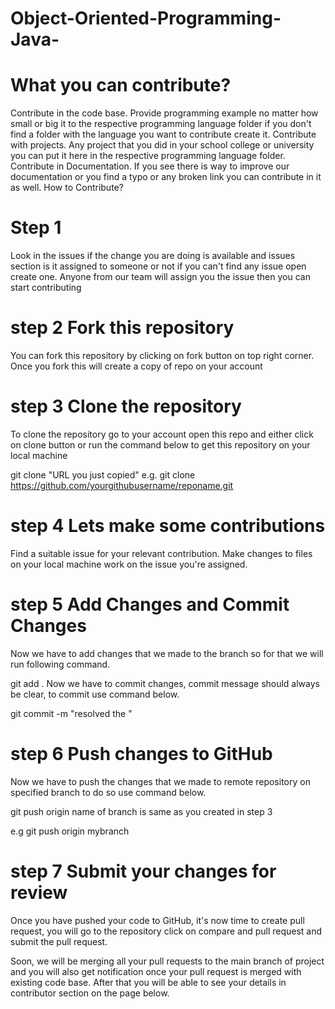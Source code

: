 # Object-Oriented-Programming-Java-

# What you can contribute?
Contribute in the code base. Provide programming example no matter how small or big it to the respective programming language folder if you don't find a folder with the language you want to contribute create it.
Contribute with projects. Any project that you did in your school college or university you can put it here in the respective programming language folder.
Contribute in Documentation. If you see there is way to improve our documentation or you find a typo or any broken link you can contribute in it as well.
How to Contribute?
# Step 1
Look in the issues if the change you are doing is available and issues section is it assigned to someone or not if you can't find any issue open create one. Anyone from our team will assign you the issue then you can start contributing

# step 2 Fork this repository
You can fork this repository by clicking on fork button on top right corner. Once you fork this will create a copy of repo on your account

# step 3 Clone the repository
To clone the repository go to your account open this repo and either click on clone button or run the command below to get this repository on your local machine

git clone "URL you just copied" e.g. git clone https://github.com/yourgithubusername/reponame.git

# step 4 Lets make some contributions
Find a suitable issue for your relevant contribution. Make changes to files on your local machine work on the issue you're assigned.

# step 5 Add Changes and Commit Changes
Now we have to add changes that we made to the branch so for that we will run following command.

git add . Now we have to commit changes, commit message should always be clear, to commit use command below.

git commit -m "resolved the <issue>"

# step 6 Push changes to GitHub
Now we have to push the changes that we made to remote repository on specified branch to do so use command below.

git push origin <branch-name> name of branch is same as you created in step 3

e.g git push origin mybranch

# step 7 Submit your changes for review

  Once you have pushed your code to GitHub, it's now time to create pull request, you will go to the repository click on compare and pull request and submit the pull request.

Soon, we will be merging all your pull requests to the main branch of project and you will also get notification once your pull request is merged with existing code base. After that you will be able to see your details in contributor section on the page below.
